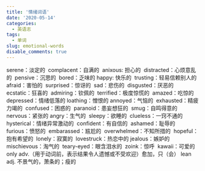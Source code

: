 ```yaml
---
title: '情绪词语'
date: '2020-05-14'
categories:
  - 英语志
tags:
  - 单词
slug: emotional-words
disable_comments: true
---
```


serene：淡定的 
complacent：自满的 
anixous: 担心的 
distracted：心烦意乱的 
pensive：沉思的 
bored：乏味的
happy: 快乐的 
trusting：轻易信赖别人的 
afraid：害怕的 
surprised：惊讶的 
sad：悲伤的 
disgusted：厌恶的
ecstatic：狂喜的 
admiring：钦佩的 
terrified：极度惊慌的 
amazed：吃惊的 
depressed：情绪低落的
loathing：憎恨的
annoyed：气恼的 
exhausted：精疲力竭的 
confused：困惑的 
paranoid：患妄想狂的 
smug：自鸣得意的 
nervous：紧张的
angry：生气的 
sleepy：欲睡的 
clueless：一窍不通的 
hysterical：情绪异常激动的 
confident：有自信的 
ashamed：耻辱的
furious：愤怒的 
embarassed：尴尬的 
overwhelmed：不知所措的 
hopeful：抱有希望的 
lonely：寂寞的 
lovestruck：热恋中的
jealous：嫉妒的 
mischievous：淘气的 
teary-eyed：眼含泪水的 
zoink：惊呼 
kawaii：可爱的
only adv.（用于动词前，表示结果令人遗憾或不受欢迎）愈加，只（会）
lean adj. 不景气的，萧条的；瘦的

